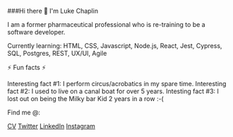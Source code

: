 
###Hi there 👋 I'm Luke Chaplin

I am a former pharmaceutical professional who is re-training to be a software developer.

Currently learning: HTML, CSS, Javascript, Node.js, React, Jest, Cypress, SQL, Postgres, REST, UX/UI, Agile

⚡ Fun facts ⚡ 

Interesting fact #1: I perform circus/acrobatics in my spare time.
Interesting fact #2: I used to live on a canal boat for over 5 years.
Intesting fact #3: I lost out on being the Milky bar Kid 2 years in a row :-(

Find me @:

[CV](https://https://docs.google.com/document/d/1FDnfmAFFaNRR68BphJCNnjr93XBeFRgp)
[Twitter](https://https://twitter.com/luke_chap)
[LinkedIn](https://https://uk.linkedin.com/in/luke-chaplin-70a521b0?trk=people-guest_people_search-card)
[Instagram](https://https://www.instagram.com/lukechap47/)
